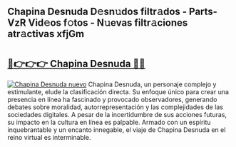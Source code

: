 ## Chapina Desnuda D𝚎sn𝚞dos filtr𝚊dos - Parts-VzR Vid𝚎os f𝚘tos - N𝚞evas filtr𝚊ciones atr𝚊ctivas xfjGm

# <h2><a href="http://mbdmt2k.tromn.icu/?c=Chapina+Desnuda">🔗👉👉👉 Chapina Desnuda 🔗🔗</a></h2>

[![Chapina Desnuda nuevo](https://i.imgur.com/pEAQMta.gif)](http://mbdmt2k.tromn.icu/?c=Chapina+Desnuda)
Chapina Desnuda, un personaje complejo y estimulante, elude la clasificación directa. Su enfoque único para crear una presencia en línea ha fascinado y provocado observadores, generando debates sobre moralidad, autorrepresentación y las complejidades de las sociedades digitales. A pesar de la incertidumbre de sus acciones futuras, su impacto en la cultura en línea es palpable. Armado con un espíritu inquebrantable y un encanto innegable, el viaje de Chapina Desnuda en el reino virtual es interminable.
